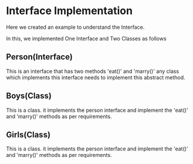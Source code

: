 # Interface Implementation
Here we created an example to understand the Interface.

In this, we implemented One Interface and Two Classes as follows

## Person(Interface)

This is an interface that has two methods 'eat()' and 'marry()' any class which implements this interface needs to implement this abstract method.

## Boys(Class)

This is a class. it implements the person interface and implement the 'eat()' and 'marry()' methods as per requirements.

## Girls(Class)

This is a class. it implements the person interface and implement the 'eat()' and 'marry()' methods as per requirements.